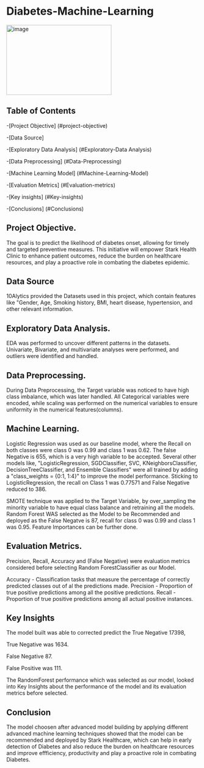 # Diabetes-Machine-Learning

<img width="275" height="183" alt="image" src="https://github.com/user-attachments/assets/363973ce-7cbc-4e03-b462-d62850bf7820" />



## Table of Contents
-[Project Objective] (#project-objective)

-[Data Source]

-[Exploratory Data Analysis] (#Exploratory-Data Analysis)

-[Data Preprocessing] (#Data-Preprocessing)

-[Machine Learning Model] (#Machine-Learning-Model)

-[Evaluation Metrics] (#Evaluation-metrics)

-[Key insights] (#Key-insights)

-[Conclusions] (#Conclusions)




## Project Objective.
The goal is to predict the likelihood of diabetes onset, allowing for timely and targeted preventive measures.
This initiative will empower Stark Health Clinic to enhance patient outcomes, reduce the burden on healthcare resources, and play a proactive role in combating the diabetes epidemic.

## Data Source
10Alytics provided the Datasets used in this project, which contain features like "Gender, Age, Smoking history, BMI, heart disease, hypertension, and other relevant information.

## Exploratory Data Analysis.
EDA was performed to uncover different patterns in the datasets. Univariate, Bivariate, and multivariate analyses were performed, and outliers were identified and handled.

## Data Preprocessing.
During Data Preprocessing, the Target variable was noticed to have high class imbalance, which was later handled. All Categorical variables were encoded, while scaling was performed on the numerical variables to ensure uniformity in the numerical features(columns).

## Machine Learning.
Logistic Regression was used as our baseline model, where the Recall on both classes were class 0 was 0.99 and class 1 was 0.62. The false Negative is 655, which is a very high variable to be accepted. Several other models like, "LogisticRegression, SGDClassifier, SVC, KNeighborsClassifier, DecisionTreeClassifier, and Ensemble Classifiers" were all trained by adding a "class_weights = {0:1, 1:4}" to improve the model performance. Sticking to LogisticRegression, the recall on Class 1 was 0.77571 and False Negative reduced to 386. 
 
SMOTE technique was applied to the Target Variable, by over_sampling the minority variable to have equal class balance and retraining all the models. Random Forest WAS selected as the Model to be Recommended and deployed as the False Negatve is 87, recall for class 0 was 0.99 and class 1 was 0.95. Feature Importances can be further done.

## Evaluation Metrics.
Precision, Recall, Accuracy and (False Negative)  were evaluation metrics considered before selecting Random ForestClassifier as our Model. 

Accuracy - Classification tasks that measure the percentage of correctly predicted classes out of al the predictions made.
Precision - Proportion of true positive predictions among all the positive predictions.
Recall - Proportion of true positive predictions among all actual positive instances.

## Key Insights
The model built was able to corrected predict the True Negative 17398, 

True Negative was 1634.

False Negative 87.

False Positive was 111.

The RandomForest performance which was selected as our model, looked into Key Insights about the performance of the model and its evaluation metrics before selected. 

## Conclusion
The model choosen after advanced model building by applying different advanced machine learning techniques showed that the model can be recommended and deployed by Stark Healthcare, which can help in early detection of Diabetes and also reduce the burden on healthcare resources and improve effficiency, productivity and play a proactive role in combating Diabetes.






